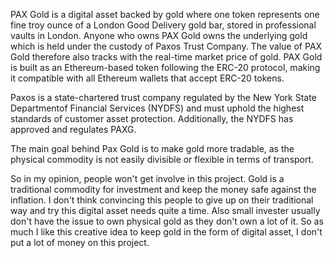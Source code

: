   PAX Gold is a digital asset backed by gold where one token represents one fine troy ounce of a London Good Delivery gold bar, stored in professional vaults in London.
Anyone who owns PAX Gold owns the underlying gold which is held under the custody of Paxos Trust Company. The value of PAX Gold therefore also tracks with
the real-time market price of gold. PAX Gold is built as an Ethereum-based token following the ERC-20 protocol, making it compatible with all Ethereum wallets
that accept ERC-20 tokens.

  Paxos is a state-chartered trust company regulated by the New York State Departmentof Financial Services (NYDFS) and must uphold the highest standards of customer asset
protection. Additionally, the NYDFS has approved and regulates PAXG.

  The main goal behind Pax Gold is to make gold more tradable, as the physical commodity is not easily divisible or flexible in terms of transport.
  
  So in my opinion, people won't get involve in this project. Gold is a traditional commodity for investment and keep the money
safe against the inflation. I don't think convincing this people to give up on their traditional way and try this digital asset needs quite a time. Also small invester 
usually don't have the issue to own physical gold as they don't own a lot of it. So as much I like this creative idea to keep gold in the form of digital asset, I don't
put a lot of money on this project.
  
